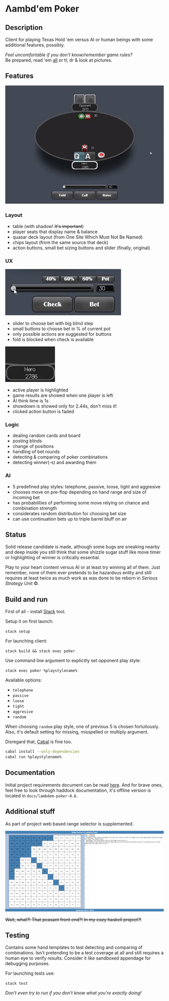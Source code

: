 # Λambd'em Poker

## Description

Client for playing Texas Hold 'em versus AI or human beings with some additional features, possibly.

*Feel uncomfortable if you don't know/remember game rules?* \
Be prepared, read 'em [all](docs/game%20rules.md) or tl; dr & look at pictures.

## Features

![gameplay](docs/images/gameplay.gif)

### Layout

- table (with shadow! ~~It's important~~)
- player seats that display name & balance
- quasar deck layout (from One Site Which Must Not Be Named)
- chips layout (from the same source that deck)
- action buttons, small bet sizing buttons and slider (finally, original)

### UX

![slider](docs/images/slider.gif)

- slider to choose bet with big blind step
- small buttons to choose bet in % of current pot
- only possible actions are suggested for buttons
- fold is blocked when check is available

![highlight](docs/images/highlight.gif)

- active player is highlighted
- game results are showed when one player is left
- AI think time is 1s
- showdown is showed only for 2.44s, don't miss it!
- clicked action button is faded

### Logic

- dealing random cards and board
- posting blinds
- change of positions
- handling of bet rounds
- detecting & comparing of poker combinations
- detecting winner(-s) and awarding them

### AI

- 5 predefined play styles: telephone, passive, loose, tight and aggresive
- chooses move on pre-flop depending on hand range and size of incoming bet
- has probabilities of performing some move relying on chance and combination strength
- considerates random distribution for choosing bet size
- can use continuation bets up to triple barrel bluff on air

## Status

Solid release candidate is made, although some bugs are sneaking nearby and deep inside you still think that some shizzle sugar stuff like move timer or highlighting of winner is critically essential.

Play to your heart content versus AI or at least try winning all of them. Just remember, none of them ever pretends to be hazardous entity and still requires at least twice as much work as was done to be reborn in *Serious Strategy Unit* ©.

## Build and run

First of all - install [Stack](https://www.haskellstack.org) tool.

Setup it on first launch:

`stack setup`

For launching client:

`stack build && stack exec poker`

Use command line argument to explicitly set opponent play style:

`stack exec poker %playstylename%`

Available options:

- `telephone`
- `passive`
- `loose`
- `tight`
- `aggresive`
- `random`

When choosing `random` play style, one of previous 5 is chosen fortuitously. Also, it's default setting for missing, misspelled or multiply argument.

Disregard that, [Cabal](https://www.haskell.org/cabal/) is fine too.

```bash
cabal install --only-dependencies
cabal run %playstylename%
```

## Documentation

Initial project requirements document can be read [here](docs/description.md).
And for brave ones, feel free to look through haddock documentation, it's offline version is located in `docs/lambdem-poker-0.6`.

## Additional stuff

As part of project web based range selector is supplemented.

![ranges](docs/images/range%20selector.png)

~~Wait, what?! That peasant front end?! In my cozy haskell project?!~~

## Testing

Contains some hand templates to test detecting and comparing of combinations.
Isn't pretending to be a test coverage at all and still requires a human eye
to verify results. Consider it like sandboxed appendage for debugging purposes.

For launching tests use:

`stack test`

*Don't even try to run if you don't know what you're exactly doing!*
